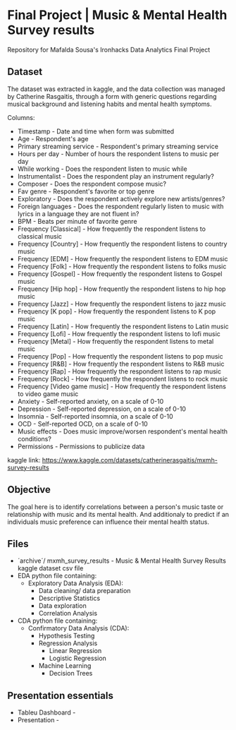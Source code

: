 # Final Project | Music & Mental Health Survey results
Repository for Mafalda Sousa's Ironhacks Data Analytics Final Project


## Dataset
The dataset was extracted in kaggle, and the data collection was managed by Catherine Rasgaitis, through a form with generic questions regarding musical background and listening habits and mental health symptoms.

Columns:
- Timestamp - Date and time when form was submitted
- Age - Respondent's age 
- Primary streaming service - Respondent's primary streaming service
- Hours per day - Number of hours the respondent listens to music per day
- While working - Does the respondent listen to music while 
- Instrumentalist - Does the respondent play an instrument regularly?
- Composer - Does the respondent compose music?
- Fav genre - Respondent's favorite or top genre
- Exploratory - Does the respondent actively explore new artists/genres?
- Foreign languages - Does the respondent regularly listen to music with lyrics in a language they are not fluent in?
- BPM - Beats per minute of favorite genre
- Frequency [Classical] - How frequently the respondent listens to classical music
- Frequency [Country] - How frequently the respondent listens to country music
- Frequency [EDM] - How frequently the respondent listens to EDM music
- Frequency [Folk] - How frequently the respondent listens to folks music
- Frequency [Gospel] - How frequently the respondent listens to Gospel music
- Frequency [Hip hop] - How frequently the respondent listens to hip hop music
- Frequency [Jazz] - How frequently the respondent listens to jazz music
- Frequency [K pop] - How frequently the respondent listens to K pop music
- Frequency [Latin] - How frequently the respondent listens to Latin music
- Frequency [Lofi] - How frequently the respondent listens to lofi music
- Frequency [Metal] - How frequently the respondent listens to metal music
- Frequency [Pop] - How frequently the respondent listens to pop music
- Frequency [R&B] - How frequently the respondent listens to R&B music
- Frequency [Rap] - How frequently the respondent listens to rap music
- Frequency [Rock] - How frequently the respondent listens to rock music
- Frequency [Video game music] - How frequently the respondent listens to video game music
- Anxiety - Self-reported anxiety, on a scale of 0-10
- Depression - Self-reported depression, on a scale of 0-10
- Insomnia - Self-reported insomnia, on a scale of 0-10
- OCD - Self-reported OCD, on a scale of 0-10
- Music effects - Does music improve/worsen respondent's mental health conditions?
- Permissions - Permissions to publicize data

kaggle link: https://www.kaggle.com/datasets/catherinerasgaitis/mxmh-survey-results
  
  
## Objective
The goal here is to identify correlations between a person's music taste or relationship with music and its mental health.
And additionaly to predict if an individuals music preference can influence their mental health status.


## Files
- ´archive´/ mxmh_survey_results - Music & Mental Health Survey Results kaggle dataset csv file
- EDA python file containing:
  - Exploratory Data Analysis (EDA):
    - Data cleaning/ data preparation
    - Descriptive Statistics
    - Data exploration
    - Correlation Analysis
- CDA python file containing:
  - Confirmatory Data Analysis (CDA):
    - Hypothesis Testing
    - Regression Analysis
      - Linear Regression
      - Logistic Regression
    - Machine Learning
      - Decision Trees
  

## Presentation essentials
- Tableu Dashboard -
- Presentation - 
